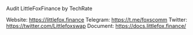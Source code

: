 Audit LittleFoxFinance by TechRate

Website: https://littlefox.finance
Telegram: https://t.me/foxscomm
Twitter: https://twitter.com/Littlefoxswap
Document: https://docs.littlefox.finance/

